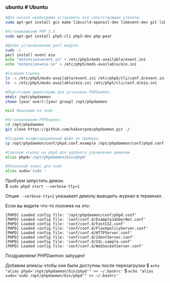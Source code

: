 ### ubuntu # Ubuntu 
```bash
#Для начала необходимо установить все сопутствующие утилиты.  
sudo apt-get install gcc make libcurl4-openssl-dev libevent-dev git libevent

#Устанавливаем PHP 5.5.  
sudo apt-get install php5-cli php5-dev php-pear

#Далее устанавливаем pecl модули.  
sudo -i
pecl install event eio
echo "extension=event.so" > /etc/php5/mods-available/event.ini
echo "extension=eio.so" > /etc/php5/mods-available/eio.ini

#Создаем ссылки
ln -s /etc/php5/mods-available/event.ini /etc/php5/cli/conf.d/event.ini
ln -s /etc/php5/mods-available/eio.ini /etc/php5/cli/conf.d/eio.ini

#Подготовим директорию для установки PHPDaemon.  
mkdir /opt/phpdaemon
chown [your user]:[your group] /opt/phpdaemon

exit #выходим из sudo

#Устанавливаем PHPDaemon.  
cd /opt/phpdaemon
git clone https://github.com/kakserpom/phpdaemon.git ./

#Создаем конфигурационный файл из примера.  
cp /opt/phpdaemon/conf/phpd.conf.example /opt/phpdaemon/conf/phpd.conf

#Сделаем ссылку на phpd для удобного управления демоном  
alias phpd='/opt/phpdaemon/bin/phpd'

#Локальный алиас для sudo  
alias sudo='sudo '
```

Пробуем запустить демон.  
$&nbsp;`sudo phpd start --verbose-tty=1`

Опция `--verbose-tty=1` указывает демону выводить журнал в терминал.

Если вы видите что-то похожее на это:

    [PHPD] Loaded config file: '/opt/phpdaemon/conf/phpd.conf'
	[PHPD] Loaded config file: 'conf/conf.d/ExampleJabberBot.conf'
	[PHPD] Loaded config file: 'conf/conf.d/FastCGI.conf'
	[PHPD] Loaded config file: 'conf/conf.d/FlashpolicyServer.conf'
	[PHPD] Loaded config file: 'conf/conf.d/HTTPServer.conf'
	[PHPD] Loaded config file: 'conf/conf.d/IdentServer.conf'
	[PHPD] Loaded config file: 'conf/conf.d/SSL-sample.conf'
	[PHPD] Loaded config file: 'conf/conf.d/WebSocketServer.conf'

Поздравляем! PHPDaemon запущен!

Добавим алиасы чтобы они были доступны после перезагрузки
$&nbsp;`echo "alias phpd='/opt/phpdaemon/bin/phpd'" >> ~/.bashrc'`
$&nbsp;`echo "alias sudo='sudo /opt/phpdaemon/bin/phpd'" >> ~/.bashrc'`
